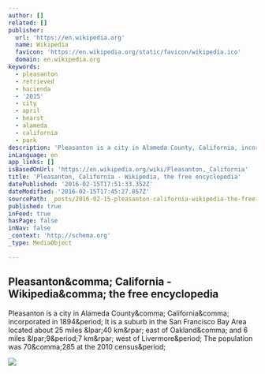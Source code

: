 ```yaml
---
author: []
related: []
publisher:
  url: 'https://en.wikipedia.org'
  name: Wikipedia
  favicon: 'https://en.wikipedia.org/static/favicon/wikipedia.ico'
  domain: en.wikipedia.org
keywords:
  - pleasanton
  - retrieved
  - hacienda
  - '2015'
  - city
  - april
  - hearst
  - alameda
  - california
  - park
description: 'Pleasanton is a city in Alameda County, California, incorporated in 1894. It is a suburb in the San Francisco Bay Area located about 25 miles (40 km) east of Oakland, and 6 miles (9.7 km) west of Livermore. The population was 70,285 at the 2010 census.'
inLanguage: en
app_links: []
isBasedOnUrl: 'https://en.wikipedia.org/wiki/Pleasanton,_California'
title: 'Pleasanton, California - Wikipedia, the free encyclopedia'
datePublished: '2016-02-15T17:51:33.352Z'
dateModified: '2016-02-15T17:45:27.857Z'
sourcePath: _posts/2016-02-15-pleasanton-california-wikipedia-the-free-encyclopedia.md
published: true
inFeed: true
hasPage: false
inNav: false
_context: 'http://schema.org'
_type: MediaObject

---
```

<article style=""><h1>Pleasanton&amp;comma; California - Wikipedia&amp;comma; the free encyclopedia</h1><p>Pleasanton is a city in Alameda County&amp;comma; California&amp;comma; incorporated in 1894&amp;period; It is a suburb in the San Francisco Bay Area located about 25 miles &amp;lpar;40 km&amp;rpar; east of Oakland&amp;comma; and 6 miles &amp;lpar;9&amp;period;7 km&amp;rpar; west of Livermore&amp;period; The population was 70&amp;comma;285 at the 2010 census&amp;period;</p><img src="https://upload.wikimedia.org/wikipedia/commons/thumb/d/d0/MCB-pleasanton-ca.jpg/250px-MCB-pleasanton-ca.jpg" /></article>